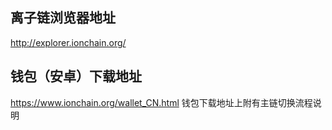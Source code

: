 ##  离子链浏览器地址
http://explorer.ionchain.org/

##  钱包（安卓）下载地址
https://www.ionchain.org/wallet_CN.html
钱包下载地址上附有主链切换流程说明


